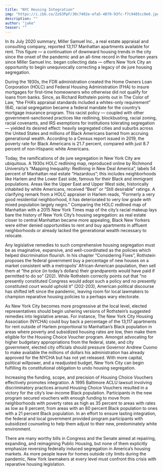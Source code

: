 ```yaml
---
title: "NYC Housing Integration"
img: "https://i.ibb.co/Zz63PpF/30c7402e-efa5-4870-93fc-f7c9485cc0e6.jpg" 
description: ""
author: "jake"
teaser: ""
---
```

In its July 2020 summary, Miller Samuel Inc., a real estate appraisal and consulting company, reported 13,117 Manhattan apartments available for rent. This figure — a continuation of downward housing trends in the city since the onset of the pandemic and an all-time record in the fourteen years since Miller Samuel Inc. began collecting data — offers New York City an opportunity to begin unequivocally correcting a legacy of de jure housing segregation.

During the 1930s, the FDR administration created the Home Owners Loan Corporation (HOLC) and Federal Housing Administration (FHA) to insure mortgages for first-time homeowners who otherwise did not qualify for loans from banks. Since, as Richard Rothstein points out in The Color of Law, “the FHA’s appraisal standards included a whites-only requirement” (64), racial segregation became a federal mandate for the country’s mortgage insurance program. This racist policy — coupled with other government-sanctioned practices like redlining, blockbusting, racial zoning, racial covenants, and IRS exemptions for institutions tolerating segregation — yielded its desired effect: heavily segregated cities and suburbs across the United States and millions of Black Americans barred from accruing generational wealth. According to a Census report issued in 2019, the poverty rate for Black Americans is 21.7 percent, compared with just 8.7 percent of non-Hispanic white Americans.

Today, the ramifications of de jure segregation in New York City are ubiquitous. A 1930s HOLC redlining map, reproduced online by Richmond University’s “Mapping Inequality: Redlining in New Deal America”, labels 54 percent of Manhattan real estate “Hazardous”; this includes neighborhoods like Harlem and the Lower East side, famous for their Black and immigrant populations. Areas like the Upper East and Upper West side, historically inhabited by white Americans, received “Best” or “Still desirable” ratings. A clarifying remark from a HOLC appraiser in Harlem reads, “Formerly a very good residential neighborhood, it has deteriorated to very low grade with mixed population largely negro.” Comparing the HOLC redlined map of Manhattan with a 2015 New York Times map of the city’s racial makeup lays bare the history of New York City’s housing segregation: as real estate closer to central Manhattan became more appealing, Black New Yorkers were either denied opportunities to rent and buy apartments in affluent neighborhoods or already lacked the generational wealth necessary to relocate.

Any legislative remedies to such comprehensive housing segregation must be as imaginative, expansive, and well-coordinated as the policies which helped discrimination flourish. In his chapter “Considering Fixes”, Rothstein proposes the federal government buy a percentage of new houses on a market consistent with a metropolis’ African-American population, then sell them at “the price (in today’s dollars) their grandparents would have paid if permitted to do so” (202). While Rothstein correctly points out that “no presently constituted Congress would adopt such a policy and no presently constituted court would uphold it” (202-203), American political discourse has shifted left since the pandemic, leaving room for local lawmakers to champion reparative housing policies to a perhaps wary electorate.

As New York City becomes more progressive at the local level, elected representatives should begin ushering versions of Rothstein’s suggested remedies into legislative arenas. For instance, The New York City Housing Association (NYCHA) could buy back a percentage of the 13,117 apartments for rent outside of Harlem proportional to Manhattan’s Black population in areas where poverty and subsidized housing rates are low, then make them eligible for the Housing Choice Voucher program. Amongst advocating for higher budgetary appropriations from the federal, state, and city government, elected city officials should pressure Governor Andrew Cuomo to make available the millions of dollars his administration has already approved for the NYCHA but has not yet released. With more capital, political willpower, and a readjusted budget, New York City can begin fulfilling its constitutional obligation to undo housing segregation.

Increasing the funding, scope, and precision of Housing Choice Vouchers effectively promotes integration. A 1995 Baltimore ACLU lawsuit involving discriminatory practices around Housing Choice Vouchers resulted in a victory for the city’s low-income Black population. Participants in the new program secured vouchers with enough funding to move from neighborhoods with poverty rates as high as 35 percent to areas with rates as low as 8 percent; from areas with an 80 percent Black population to ones with a 21 percent Black population. In an effort to ensure lasting integration, the federal and local government provided program participants with subsidized counseling to help them adjust to their new, predominately white environment.

There are many worthy bills in Congress and the Senate aimed at repairing, expanding, and reimagining Public Housing, but none of them explicitly emphasize reversing federally induced segregation in America’s housing markets. As more people leave for homes outside city limits during the pandemic, New York lawmakers at every level must confront this crisis with reparative housing legislation.
